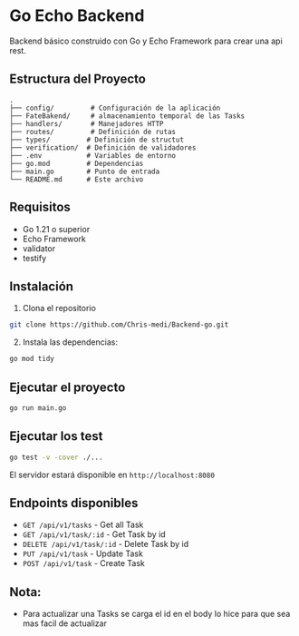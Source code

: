 # Go Echo Backend

Backend básico construido con Go y Echo Framework para crear una api rest.

## Estructura del Proyecto

```
.
├── config/         # Configuración de la aplicación
├── FateBakend/     # almacenamiento temporal de las Tasks
├── handlers/       # Manejadores HTTP
├── routes/         # Definición de rutas
├── types/         # Definición de structut 
├── verification/  # Definición de validadores
├── .env           # Variables de entorno
├── go.mod         # Dependencias
├── main.go        # Punto de entrada
└── README.md      # Este archivo
```

## Requisitos

- Go 1.21 o superior
- Echo Framework
- validator
- testify

## Instalación

1. Clona el repositorio
```bash
git clone https://github.com/Chris-medi/Backend-go.git
```

2. Instala las dependencias:
```bash
go mod tidy
```

## Ejecutar el proyecto

```bash
go run main.go
```

## Ejecutar los test

```bash
go test -v -cover ./...
```

El servidor estará disponible en `http://localhost:8080`

## Endpoints disponibles

- `GET /api/v1/tasks` - Get all Task
- `GET /api/v1/task/:id` - Get Task by id
- `DELETE /api/v1/task/:id` - Delete Task by id
- `PUT /api/v1/task` - Update Task
- `POST /api/v1/task` - Create Task



## Nota:
- Para actualizar una Tasks se carga el id en el body lo hice para que sea mas facil de actualizar
